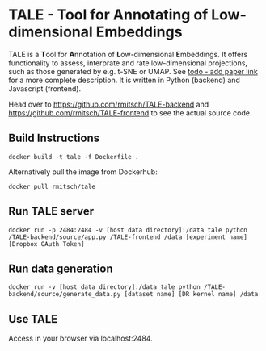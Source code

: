 # TALE - Tool for Annotating of Low-dimensional Embeddings

TALE is a **T**ool for **A**nnotation of **L**ow-dimensional **E**mbeddings. It offers functionality to assess, interprate and rate low-dimensional projections, such as those generated by e.g. t-SNE or UMAP. See [todo - add paper link](www.arxiv.org) for a more complete description. It is written in Python (backend) and Javascript (frontend).

Head over to https://github.com/rmitsch/TALE-backend and https://github.com/rmitsch/TALE-frontend to see the actual source code.

## Build Instructions

`docker build -t tale -f Dockerfile .`

Alternatively pull the image from Dockerhub:

`docker pull rmitsch/tale`

## Run TALE server 

`docker run -p 2484:2484 -v [host data directory]:/data tale python /TALE-backend/source/app.py /TALE-frontend /data [experiment name] [Dropbox OAuth Token]`

## Run data generation

`docker run -v [host data directory]:/data tale python /TALE-backend/source/generate_data.py [dataset name] [DR kernel name] /data`    

## Use TALE

Access in your browser via localhost:2484.
